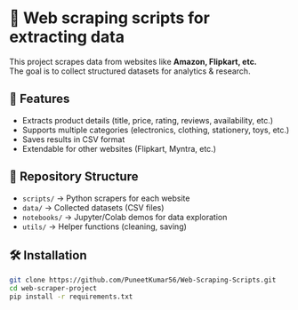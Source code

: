 # 📜 Web scraping scripts for extracting data

This project scrapes data from websites like **Amazon, Flipkart, etc.**  
The goal is to collect structured datasets for analytics & research.

## 🚀 Features
- Extracts product details (title, price, rating, reviews, availability, etc.)
- Supports multiple categories (electronics, clothing, stationery, toys, etc.)
- Saves results in CSV format
- Extendable for other websites (Flipkart, Myntra, etc.)

## 📂 Repository Structure
- `scripts/` → Python scrapers for each website  
- `data/` → Collected datasets (CSV files)  
- `notebooks/` → Jupyter/Colab demos for data exploration  
- `utils/` → Helper functions (cleaning, saving)  

## 🛠️ Installation
```bash
git clone https://github.com/PuneetKumar56/Web-Scraping-Scripts.git
cd web-scraper-project
pip install -r requirements.txt
